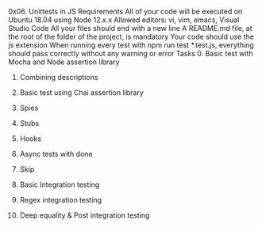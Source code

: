 0x06. Unittests in JS
Requirements
All of your code will be executed on Ubuntu 18.04 using Node 12.x.x
Allowed editors: vi, vim, emacs, Visual Studio Code
All your files should end with a new line
A README.md file, at the root of the folder of the project, is mandatory
Your code should use the js extension
When running every test with npm run test *.test.js, everything should pass correctly without any warning or error
Tasks
0. Basic test with Mocha and Node assertion library

1. Combining descriptions

2. Basic test using Chai assertion library

3. Spies

4. Stubs

5. Hooks

6. Async tests with done

7. Skip

8. Basic Integration testing


9. Regex integration testing

10. Deep equality & Post integration testing


